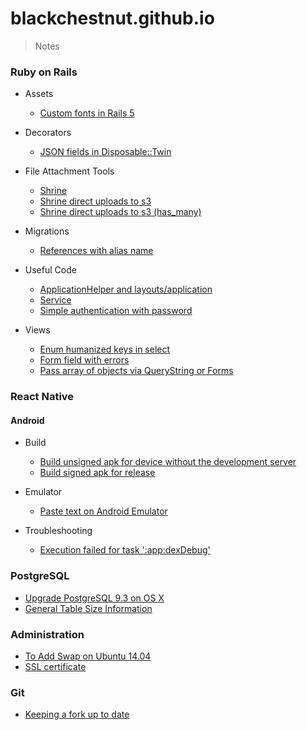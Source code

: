 # blackchestnut.github.io

> Notes

### Ruby on Rails
- Assets
  - [Custom fonts in Rails 5](https://github.com/blackchestnut/blackchestnut.github.io/issues/6)

- Decorators
  - [JSON fields in Disposable::Twin](https://github.com/blackchestnut/blackchestnut.github.io/issues/5)

- File Attachment Tools
  - [Shrine](https://github.com/blackchestnut/blackchestnut.github.io/issues/1)
  - [Shrine direct uploads to s3](https://github.com/blackchestnut/blackchestnut.github.io/issues/8)
  - [Shrine direct uploads to s3 (has_many)](https://github.com/blackchestnut/blackchestnut.github.io/issues/19)

- Migrations
  - [References with alias name](https://github.com/blackchestnut/blackchestnut.github.io/issues/3)

- Useful Code
  - [ApplicationHelper and layouts/application](https://github.com/blackchestnut/blackchestnut.github.io/issues/9)
  - [Service](https://github.com/blackchestnut/blackchestnut.github.io/issues/2)
  - [Simple authentication with password](https://github.com/blackchestnut/blackchestnut.github.io/issues/11)
  
- Views
  - [Enum humanized keys in select](https://github.com/blackchestnut/blackchestnut.github.io/issues/7)
  - [Form field with errors](https://github.com/blackchestnut/blackchestnut.github.io/issues/11)
  - [Pass array of objects via QueryString or Forms](https://github.com/blackchestnut/blackchestnut.github.io/issues/15)

### React Native

#### Android
- Build
  - [Build unsigned apk for device without the development server](https://github.com/blackchestnut/blackchestnut.github.io/issues/12)
  - [Build signed apk for release](https://github.com/blackchestnut/blackchestnut.github.io/issues/17)
  
- Emulator
  - [Paste text on Android Emulator](https://github.com/blackchestnut/blackchestnut.github.io/issues/18)

- Troubleshooting
  - [Execution failed for task ':app:dexDebug'](https://github.com/blackchestnut/blackchestnut.github.io/issues/13)  

### PostgreSQL

- [Upgrade PostgreSQL 9.3 on OS X](https://github.com/blackchestnut/blackchestnut.github.io/issues/4)
- [General Table Size Information](https://github.com/blackchestnut/blackchestnut.github.io/issues/14)

### Administration

- [To Add Swap on Ubuntu 14.04](https://github.com/blackchestnut/blackchestnut.github.io/issues/16)
- [SSL certificate](https://github.com/blackchestnut/blackchestnut.github.io/issues/21)

### Git

- [Keeping a fork up to date](https://github.com/blackchestnut/blackchestnut.github.io/issues/20)
